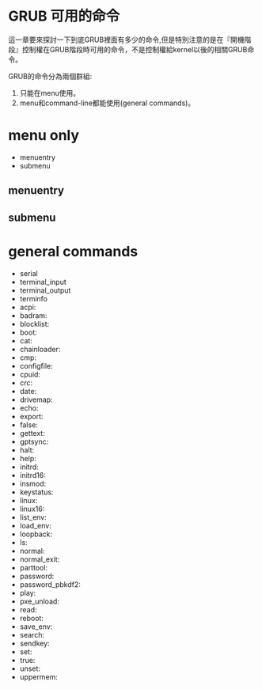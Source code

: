 # GRUB 可用的命令
這一章要來探討一下到底GRUB裡面有多少的命令,但是特別注意的是在『開機階段』控制權在GRUB階段時可用的命令，不是控制權給kernel以後的相關GRUB命令。

GRUB的命令分為兩個群組:
1. 只能在menu使用。
2. menu和command-line都能使用(general commands)。

# menu only
- menuentry
- submenu

## menuentry
## submenu

# general commands

- serial
- terminal_input
- terminal_output
- terminfo
- acpi:	  	
- badram:	  	
- blocklist:	  	
- boot:	  	
- cat:	  	
- chainloader:	  	
- cmp:	  	
- configfile:	  	
- cpuid:	  	
- crc:	  	
- date:	  	
- drivemap:	  	
- echo:	  	
- export:	  	
- false:	  	
- gettext:	  	
- gptsync:	  	
- halt:	  	
- help:	  	
- initrd:	  	
- initrd16:	  	
- insmod:	  	
- keystatus:	  	
- linux:	  	
- linux16:	  	
- list_env:	  	
- load_env:	  	
- loopback:	  	
- ls:	  	
- normal:	  	
- normal_exit:	  	
- parttool:	  	
- password:	  	
- password_pbkdf2:	  	
- play:	  	
- pxe_unload:	  	
- read:	  	
- reboot:	  	
- save_env:	  	
- search:	  	
- sendkey:	  	
- set:	  	
- true:	  	
- unset:	  	
- uppermem:	  	
